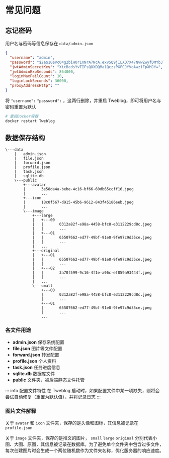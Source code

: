 # 常见问题

## 忘记密码

用户名与密码等信息保存在 `data/admin.json`
```json
{
  "username": "admin",
  "password": "$2a$10$Vc04g2biHOr1XNrA7NcA.exvSQ9jILXD7X47NvwZwyfDMYbJTIcYy",
  "jwtAdminSecretKey": "XicBcdsYvTIFsQ8XDQMa1QczzPXPCJYVoAwz1FpXMJY=",
  "jwtAdminExpSeconds": 864000,
  "loginMaxFailCount": 10,
  "loginLockSeconds": 36000,
  "proxyAddressHttp": ""
}
```

将 `"username":` `"password":` ，这两行删除，并重启 Tweblog，即可将用户名与密码重置为默认
```sh
# 重启Docker容器
docker restart Tweblog
```

## 数据保存结构

```
\---data
    |   admin.json
    |   file.json
    |   forward.json
    |   profile.json
    |   task.json
    |   sqlite.db
    \---public
        +---avatar
        |       3e58da4a-bebe-4c16-bf66-60db65ccff16.jpeg
        |       ...
        +---icon
        |       18c0f567-d915-45b6-9612-843f45186eeb.jpeg
        |       ...
        \---image
            +---large
            |   +---00
            |   |       0312a82f-e98a-4458-bfc8-e3112229cd8c.jpeg
            |   |       ...
            |   +---01
            |   |       65507662-ed77-49bf-91e0-9fe97c9d35ce.jpeg
            |   |       ...
            |   ...
            +---original
            |   +---01
            |   |       65507662-ed77-49bf-91e0-9fe97c9d35ce.jpeg
            |   |       ...
            |   +---02
            |   |       3a70f599-9c16-4f1e-a06c-ef859a93444f.jpeg
            |   |       ...
            |   ...
            \---small
                +---00
                |       0312a82f-e98a-4458-bfc8-e3112229cd8c.jpeg
                |       ...
                +---01
                |       65507662-ed77-49bf-91e0-9fe97c9d35ce.jpeg
                |       ...
                ...
```

### 各文件用途
- **admin.json** 保存系统配置
- **file.json** 图片等文件配置
- **forward.json** 转发配置
- **profile.json** 个人资料
- **task.json** 任务进度信息
- **sqlite.db** 数据库文件
- **public** 文件夹，被后端静态文件托管

::: info 配置文件特性
在 Tweblog 启动时，如果配置文件中某一项缺失，则将会尝试自动修复（重置为默认值），并将记录日志
:::

### 图片文件解释
关于 `avatar` 和 `icon` 文件夹，保存的是头像和图标，其信息被记录在 `profile.json`

关于 `image` 文件夹，保存的是推文的图片， `small` `large` `original` 分别代表小图、大图、原图，其信息被记录在数据库。为了避免单个文件夹中包含过多文件，每次创建图片时会生成一个两位随机数作为文件夹名称，优化服务器的响应速度。



